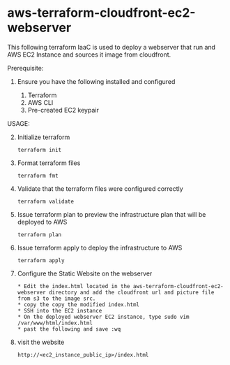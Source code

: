 # aws-terraform-cloudfront-ec2-webserver

This following terraform IaaC is used to deploy a webserver that run and AWS EC2 Instance and sources it image from cloudfront.

Prerequisite:

1.    Ensure you have the following installed and configured

      1.  Terraform
      2.  AWS CLI
      3.  Pre-created EC2 keypair

USAGE:
 
2.  Initialize terraform
    
        terraform init

2.  Format terraform files
    
        terraform fmt
    
3.  Validate that the terraform files were configured correctly
    
        terraform validate

4.  Issue terraform plan to preview the infrastructure plan that will be deployed to AWS
    
        terraform plan

5.  Issue terraform apply to deploy the infrastructure to AWS
    
        terraform apply
    
6.  Configure the Static Website on the webserver

        * Edit the index.html located in the aws-terraform-cloudfront-ec2-webserver directory and add the cloudfront url and picture file from s3 to the image src. 
        * copy the copy the modified index.html
        * SSH into the EC2 instance
        * On the deployed webserver EC2 instance, type sudo vim /var/www/html/index.html
        * past the following and save :wq

7.  visit the website

        http://<ec2_instance_public_ip>/index.html
        
              
          

    
